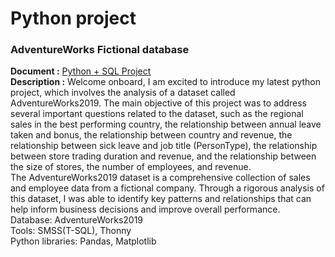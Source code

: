 # Python project

### AdventureWorks Fictional database 
**Document :** [Python + SQL Project](https://github.com/chungyuenleung/Pythonproject/blob/main/Python_and_SQL_project(Adventurework).pdf) <br>
**Description :** Welcome onboard, I am excited to introduce my latest python project, which involves the analysis of a dataset called AdventureWorks2019. The main objective of this project was to address several important questions related to the dataset, such as the regional sales in the best performing country, the relationship between annual leave taken and bonus, the relationship between country and revenue, the relationship between sick leave and job title (PersonType), the relationship between store trading duration and revenue, and the relationship between the size of stores, the number of employees, and revenue.<br>
The AdventureWorks2019 dataset is a comprehensive collection of sales and employee data from a fictional company. Through a rigorous analysis of this dataset, I was able to identify key patterns and relationships that can help inform business decisions and improve overall performance. <br>
Database: AdventureWorks2019 <br>
Tools: SMSS(T-SQL), Thonny <br>
Python libraries: Pandas, Matplotlib <br>
